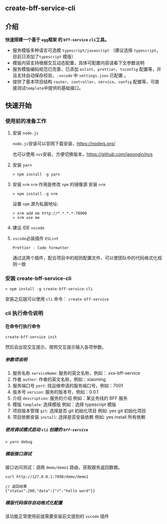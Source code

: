 ## create-bff-service-cli

## 介绍

**快速搭建一个基于 `egg`框架 的 `bff-service` `cli`工具。**

- 服务模版多种语言可选模 `typescript/javascript` （建议选择 `typescript`，目前只添加了`typescript` 模版）
- 模版内容支持根据交互动态配置，具体可配置内容请看下文参数说明
- 服务模版编码规范已完善，已添加 `eslint`、`prettier`、`tsconfig` 配置等，并且支持自动保存校验，`.vscode` 中 `settings.json` 已配置 。
- 提供了基本项目结构 `router`、`controller`、`service`、`config` 配置等，可直接测试`template`中提供的基础接口。

## 快速开始

### 使用前的准备工作

1. 安装 `node.js`

   `node.js`安装可以官网下载安装，https://nodejs.org/

   也可以使用 `nvs`安装，方便切换版本，https://github.com/jasongin/nvs

2. 安装 `yarn`
   ```
   > npm install -g yarn
   ```
3. 安装 `nrm`
   `nrm` 作用是修改 `npm` 的镜像源
   安装 `nrm`
   ```shell
   > npm install -g nrm
   ```
   设置 `npm` 源为私服地址:
   ```shell
   > nrm add me http://*.*.*.*:78900
   > nrm use me
   ```
4. 建议 IDE
   `vscode`

5. `vscode`必装插件
   `ESLint`

   `Prettier - Code formatter`

   通过这两个插件，配合项目中的规则配置文件，可以使团队中的代码格式化规则一致

### 安装 create-bff-service-cli

```shell
> npm install -g create-bff-service-cli
```

安装之后就可以使用 `cli` 命令： `create-bff-service`

### cli 执行命令说明

#### 在命令行执行命令

```shell
create-bff-service init
```

然后会出现交互提示，按照交互提示输入各项参数。

##### 参数项说明

1. 服务名称 `serviceName`: 服务的英文名称，例如： xxx-bff-service
2. 作者 `author`: 作者的英文名称，例如：xiaoming
3. 服务端口号 `port`: 找运维申请的服务端口号，例如：7001
4. 版本号 `version`: 服务的版本号，例如：0.0.1
5. 介绍 `description`: 服务的介绍 例如：某业务线的 BFF 服务
6. 模版 `template`: 选择模版 例如：选择 typescript 模版
7. 项目版本管理 `git`: 选择是否 git 初始化项目 例如: yes git 初始化项目
8. 项目依赖安装 `install`: 选择是否安装依赖 例如: yes install 所有依赖

##### 使用调试模式启动 `cli` 创建的 `bff-service`

```shell
> yarn debug
```

##### 模版接口测试


接口访问测试：调用 `demo/demo1` 路由，获取服务返回数据。

```shell
curl http://127.0.0.1:7890/demo/demo1

// 返回结果
{"status":200,"data":{"r":"hello word"}}    
```

##### 模版代码保存自动格式化配置
该功能正常使用前提需要安装前文提到的 `vscode` 插件